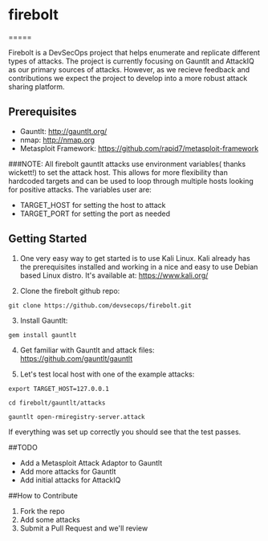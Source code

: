 # firebolt
=====

Firebolt is a DevSecOps project that helps enumerate and replicate different types of attacks. The project is currently focusing on Gauntlt and AttackIQ as our primary sources of attacks. However, as we recieve feedback and contributions we expect the project to develop into a more robust attack sharing platform.


## Prerequisites

* Gauntlt: http://gauntlt.org/
* nmap: http://nmap.org
* Metasploit Framework: https://github.com/rapid7/metasploit-framework


###NOTE:
All firebolt gauntlt attacks use environment variables( thanks wickett!) to set the attack host. This allows for more flexibility than hardcoded targets and can be used to loop through multiple hosts looking for positive attacks. The variables user are:

* TARGET_HOST for setting the host to attack
* TARGET_PORT for setting the port as needed


## Getting Started

1. One very easy way to get started is to use Kali Linux. Kali already has the prerequisites installed and working in a nice and easy to use Debian based Linux distro. It's available at: https://www.kali.org/

2. Clone the firebolt github repo:
```
git clone https://github.com/devsecops/firebolt.git

```

3. Install Gauntlt:
```
gem install gauntlt
```
4. Get familiar with Gauntlt and attack files: https://github.com/gauntlt/gauntlt

5. Let's test local host with one of the example attacks:
```
export TARGET_HOST=127.0.0.1

cd firebolt/gauntlt/attacks

gauntlt open-rmiregistry-server.attack

```
If everything was set up correctly you should see that the test passes.

##TODO
* Add a Metasploit Attack Adaptor to Gauntlt
* Add more attacks for Gauntlt
* Add initial attacks for AttackIQ


##How to Contribute
1. Fork the repo
2. Add some attacks
3. Submit a Pull Request and we'll review
